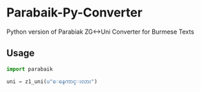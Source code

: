 # Parabaik-Py-Converter
Python version of Parabiak ZG&lt;->Uni Converter for Burmese Texts

## Usage

```python
import parabaik

uni = z1_uni(u"ေနေကာင္းလား")
```
